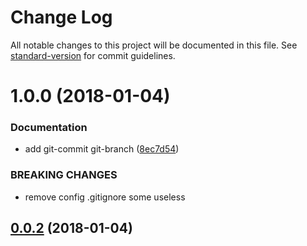 # Change Log

All notable changes to this project will be documented in this file. See [standard-version](https://github.com/conventional-changelog/standard-version) for commit guidelines.

<a name="1.0.0"></a>
# 1.0.0 (2018-01-04)


### Documentation

* add git-commit git-branch ([8ec7d54](https://github.com/de1ck/development-environment-build-docs/commit/8ec7d54))


### BREAKING CHANGES

* remove  config    .gitignore some useless



<a name="0.0.2"></a>
## [0.0.2](https://github.com/de1ck/development-environment-build-docs/compare/v1.0.1...v0.0.2) (2018-01-04)
